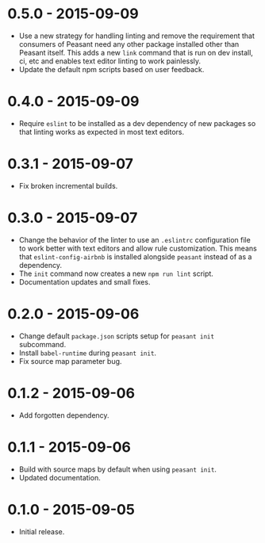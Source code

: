 # 0.5.0 - 2015-09-09

- Use a new strategy for handling linting and remove the requirement that consumers of Peasant need any other package installed other than Peasant itself. This adds a new `link` command that is run on dev install, ci, etc and enables text editor linting to work painlessly.
- Update the default npm scripts based on user feedback.

# 0.4.0 - 2015-09-09

- Require `eslint` to be installed as a dev dependency of new packages so that linting works as expected in most text editors.

# 0.3.1 - 2015-09-07

- Fix broken incremental builds.

# 0.3.0 - 2015-09-07

- Change the behavior of the linter to use an `.eslintrc` configuration file to work better with text editors and allow rule customization. This means that `eslint-config-airbnb` is installed alongside `peasant` instead of as a dependency.
- The `init` command now creates a new `npm run lint` script.
- Documentation updates and small fixes.

# 0.2.0 - 2015-09-06

- Change default `package.json` scripts setup for `peasant init` subcommand.
- Install `babel-runtime` during `peasant init`.
- Fix source map parameter bug.

# 0.1.2 - 2015-09-06

- Add forgotten dependency.

# 0.1.1 - 2015-09-06

- Build with source maps by default when using `peasant init`.
- Updated documentation.

# 0.1.0 - 2015-09-05

- Initial release.
